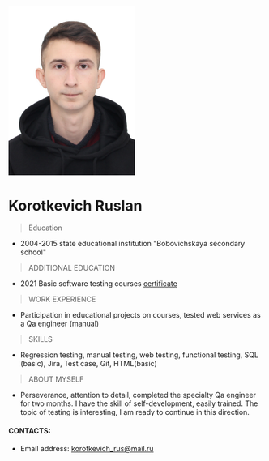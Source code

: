 <img src="IMG_0558_7.jpg" width=250>

# Korotkevich Ruslan

> Education

* 2004-2015 state educational institution
"Bobovichskaya secondary school"

> ADDITIONAL EDUCATION

* 2021 Basic software testing courses
[сertificate](https://drive.google.com/file/d/1pt_mkP4jgGbZgPGtPMhrmav5Rw9m87gZ/view?usp=sharing)

> WORK EXPERIENCE

* Participation in educational projects on
courses, tested web services as a Qa
engineer (manual)

> SKILLS

* Regression testing, manual testing, web
testing, functional testing, SQL (basic),
Jira, Test case, Git, HTML(basic)

> ABOUT MYSELF

* Perseverance, attention to detail,
completed the specialty Qa engineer
for two months. I have the skill of self-development, easily trained. The topic
of testing is interesting, I am ready to
continue in this direction.

#### CONTACTS:
* Email address: korotkevich_rus@mail.ru
